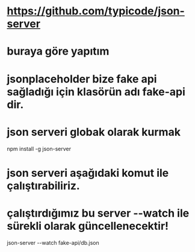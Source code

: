 # https://github.com/typicode/json-server
# buraya göre yapıtım
# jsonplaceholder bize fake api sağladığı için klasörün adı fake-api dir.

# json serveri globak olarak kurmak
npm install -g json-server


# json serveri aşağıdaki komut ile çalıştırabiliriz.
# çalıştırdığımız bu server --watch ile sürekli olarak güncellenecektir!
json-server --watch fake-api/db.json